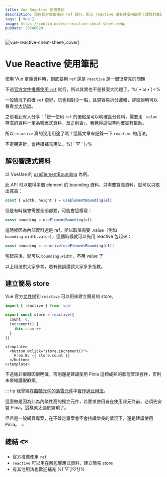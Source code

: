 ```yaml
---
title: Vue Reactive 使用筆記
description: 現在官方推薦使用 ref 就行，所以 reactive 還有甚麼用處呢？讓我們筆記一下。(。・∀・)ノ
tags: ['Vue']
image: https://codlin.me/vue-reactive-cheat-sheet.webp
pubDate: 20240620
---
```


![vue-reactive-cheat-sheet](/vue-reactive-cheat-sheet.webp){.cover}

# Vue Reactive 使用筆記

使用 Vue 定義資料時，到底要用 `ref` 還是 `reactive` 是一個很常見的問題

不過[官方文件推薦使用 `ref`](https://vuejs.org/guide/essentials/reactivity-fundamentals#limitations-of-reactive:~:text=Due%20to%20these%20limitations%2C%20we%20recommend%20using) 就行，所以其實也不是甚麼大問題了。%( •̀ ω •́ )✧%

一般情況下的確 `ref` 更好，坑也相對少一點，且更容易拆分邏輯，詳細說明可以看看[尤大訪談](https://www.youtube.com/watch?v=e8Wlv4AGJjk&ab_channel=%E6%88%90%E5%BC%8F%E8%AA%9E%E8%A8%80%2FMikeCheng)。

之前看到有人分享：「統一使用 `ref` 的優點是可以明確區分資料，需要用 `.value` 存取的資料一定為響應式資料，反之則否」，我覺得這個準則確實有幫助。

所以 `reactive` 真的沒用用途了嗎？這篇文章來記錄一下 `reactive` 的用法。

不定期更新，會持續補充用法。%( ´ ▽ ` )ﾉ%

## 解包響應式資料

以 VueUse 的 [useElementBounding](https://vueuse.org/core/useElementBounding/) 為例。

此 API 可以取得多個 element 的 bounding 資料，只需要寬高資料，就可以只取出寬高：

```ts
const { width, height } = useElementBounding(el)
```

但是有時候會需要全部都要，可能會這樣寫：

```ts
const bounding = useElementBounding(el)
```

這時候因為內部資料還是 ref，所以取值需要 .value（例如 `bounding.width.value`），這個時候就可以先用 reactive 包起來：

```ts
const bounding = reactive(useElementBounding(el))
```

包起來後，就可以 `bounding.width`，不用 value 了

以上用法供大家參考，若有錯誤還請大家多多指教。

## 建立簡易 store

Vue 官方[文件](https://vuejs.org/guide/scaling-up/state-management#simple-state-management-with-reactivity-api)提到 `reactive` 可以用來建立簡易的 store。

```ts
import { reactive } from 'vue'

export const store = reactive({
  count: 0,
  increment() {
    this.count++
  }
})
```

```vue
<template>
  <button @click="store.increment()">
    From B: {{ store.count }}
  </button>
</template>
```

不過除非很原因很明確，否則還是建議使用 Pinia 這類成熟的狀態管理套件，否則未來維護很麻煩。

::: tip
我曾經在[酷酷元件的落雪元件](https://chillcomponent.codlin.me/components/bg-snow/)中[實作過此用法](https://gitlab.com/side_project/chill-component/-/blob/main/src/components/bg-snow/bg-snow-store.ts)。

這麼做是因為此為內聚性高的獨立元件，若要求使用者在使用此元件前，必須先安裝 Pinia，這樣就太過於繁瑣了。

但若是一般網頁專案，在不確定專案會不會持續增長的情況下，還是建議使用 Pinia。
:::

## 總結 🐟

- 官方推薦使用 `ref`
- `reactive` 可以用在解包響應式資料、建立簡易 store
- 有其他用法也歡迎補充 %(´▽`ʃ♡ƪ)%

